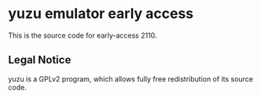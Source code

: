 yuzu emulator early access
=============

This is the source code for early-access 2110.

## Legal Notice

yuzu is a GPLv2 program, which allows fully free redistribution of its source code.
